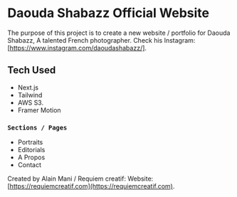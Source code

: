 # Daouda Shabazz Official Website

The purpose of this project is to create a new website / portfolio for Daouda Shabazz, A talented French photographer. Check his Instagram: [https://www.instagram.com/daoudashabazz/].

## Tech Used

- Next.js
- Tailwind
- AWS S3.
- Framer Motion

### `Sections / Pages`

- Portraits
- Editorials
- A Propos
- Contact

Created by Alain Mani / Requiem creatif:
Website: [https://requiemcreatif.com](https://requiemcreatif.com).
